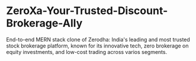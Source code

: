 # ZeroXa-Your-Trusted-Discount-Brokerage-Ally
End-to-end MERN stack clone of Zerodha: India's leading and most trusted stock brokerage platform, known for its innovative tech, zero brokerage on equity investments, and low-cost trading across varios segments.  

